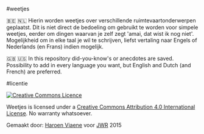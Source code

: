 #weetjes

🇧🇪 🇳🇱 Hierin worden weetjes over verschillende ruimtevaartonderwerpen geplaatst. Dit is niet direct de bedoeling om gebruikt te worden voor simpele weetjes, eerder om dingen waarvan je zelf zegt 'amai, dat wist ik nog niet'. Mogelijkheid om in elke taal je wil te schrijven, liefst vertaling naar Engels of Nederlands (en Frans) indien mogelijk.

:uk: :us: In this repository did-you-know's or anecdotes are saved. Possibility to add in every language you want, but English and Dutch (and French) are preferred.

#licentie

[![Creative Commons Licence](https://i.creativecommons.org/l/by/4.0/88x31.png)](http://creativecommons.org/licenses/by/4.0/)

Weetjes is licensed under a [Creative Commons Attribution 4.0 International License](http://creativecommons.org/licenses/by/4.0/). No warranty whatsoever.

Gemaakt door: [Haroen Viaene](http://haroen.me) voor [JWR](http://jwronline.be) 2015
